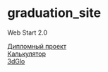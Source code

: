 # graduation_site
Web Start 2.0

[Дипломный проект](https://viperpredator1992.github.io/graduation/)<br>
[Калькулятор](https://viperpredator1992.github.io/calc/)<br>
[3dGlo](https://viperpredator1992.github.io/glo/)<br>
